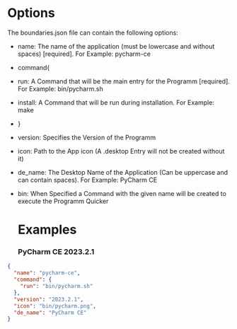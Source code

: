 # Options
The boundaries.json file can contain the following options:
- name: The name of the application (must be lowercase and without spaces) [required]. For Example: pycharm-ce
- command{
- run: A Command that will be the main entry for the Programm [required]. For Example: bin/pycharm.sh
- install: A Command that will be run during installation. For Example: make
- }
- version: Specifies the Version of the Programm
- icon: Path to the App icon (A .desktop Entry will not be created without it)
- de_name: The Desktop Name of the Application  (Can be uppercase and can contain spaces). For Example: PyCharm CE
- bin: When Specified a Command with the given name will be created to execute the Programm Quicker

  # Examples
  ### PyCharm CE 2023.2.1
```json
{
  "name": "pycharm-ce",
  "command": {
    "run": "bin/pycharm.sh"
  },
  "version": "2023.2.1",
  "icon": "bin/pycharm.png",
  "de_name": "PyCharm CE"
}
```
